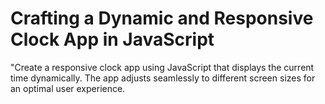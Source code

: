 # Crafting a Dynamic and Responsive Clock App in JavaScript

"Create a responsive clock app using JavaScript that displays the current time dynamically. The app adjusts seamlessly to different screen sizes for an optimal user experience.
